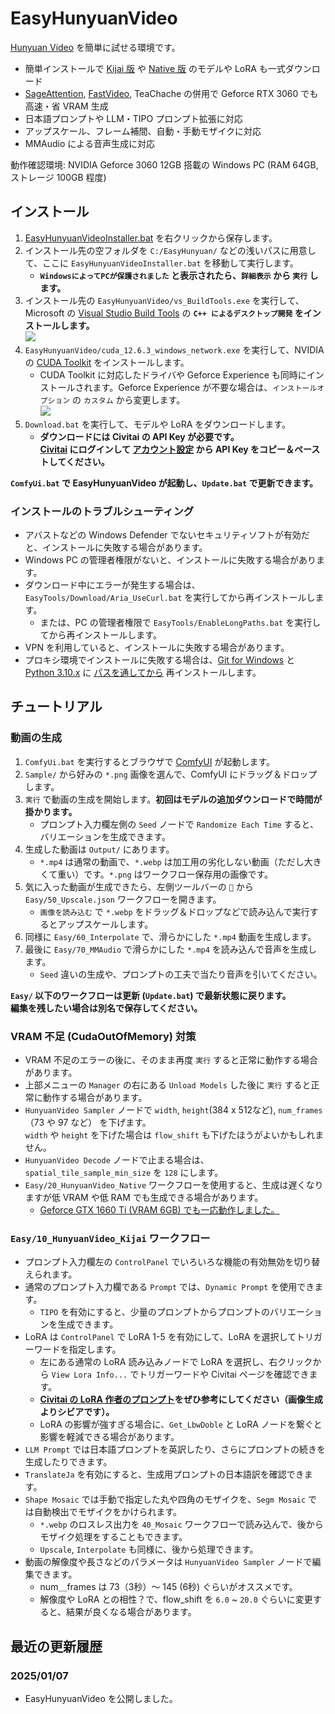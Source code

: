 ﻿# EasyHunyuanVideo

[Hunyuan Video](https://aivideo.hunyuan.tencent.com/) を簡単に試せる環境です。

- 簡単インストールで [Kijai 版](https://github.com/kijai/ComfyUI-HunyuanVideoWrapper) や [Native 版](https://comfyanonymous.github.io/ComfyUI_examples/hunyuan_video/) のモデルや LoRA も一式ダウンロード
- [SageAttention](https://github.com/thu-ml/SageAttention), [FastVideo](https://github.com/hao-ai-lab/FastVideo), TeaChache の併用で Geforce RTX 3060 でも高速・省 VRAM 生成
- 日本語プロンプトや LLM・TIPO プロンプト拡張に対応
- アップスケール、フレーム補間、自動・手動モザイクに対応
- MMAudio による音声生成に対応

動作確認環境: NVIDIA Geforce 3060 12GB 搭載の Windows PC (RAM 64GB, ストレージ 100GB 程度)

## インストール

1. [EasyHunyuanVideoInstaller.bat](https://github.com/Zuntan03/EasyHunyuanVideo/raw/main/EasyHunyuanVideo/EasyHunyuanVideoInstaller.bat?ver=0) を右クリックから保存します。
2. インストール先の空フォルダを `C:/EasyHunyuan/` などの浅いパスに用意して、ここに `EasyHunyuanVideoInstaller.bat` を移動して実行します。
	- **`WindowsによってPCが保護されました` と表示されたら、`詳細表示` から `実行` します。**
3. インストール先の `EasyHunyuanVideo/vs_BuildTools.exe` を実行して、Microsoft の [Visual Studio Build Tools](https://learn.microsoft.com/ja-jp/visualstudio/install/use-command-line-parameters-to-install-visual-studio) の **`C++ によるデスクトップ開発` をインストールします。**  
![](https://raw.githubusercontent.com/wiki/Zuntan03/EasyHunyuanVideo/Setup/VsBuildTools_Cpp.png)
1. `EasyHunyuanVideo/cuda_12.6.3_windows_network.exe` を実行して、NVIDIA の [CUDA Toolkit](https://developer.nvidia.com/cuda-downloads?target_os=Windows&target_arch=x86_64&target_version=11&target_type=exe_network) をインストールします。
	- CUDA Toolkit に対応したドライバや Geforce Experience も同時にインストールされます。Geforce Experience が不要な場合は、`インストールオプション` の `カスタム` から変更します。  
![](https://raw.githubusercontent.com/wiki/Zuntan03/EasyHunyuanVideo/Setup/CudaToolkit.webp)
1. `Download.bat` を実行して、モデルや LoRA をダウンロードします。
	- **ダウンロードには Civitai の API Key が必要です。**  
**[Civitai](https://civitai.com) にログインして [アカウント設定](https://civitai.com/user/account) から API Key をコピー＆ペーストしてください。**

**`ComfyUi.bat` で EasyHunyuanVideo が起動し、`Update.bat` で更新できます。**

### インストールのトラブルシューティング

- アバストなどの Windows Defender でないセキュリティソフトが有効だと、インストールに失敗する場合があります。
- Windows PC の管理者権限がないと、インストールに失敗する場合があります。
- ダウンロード中にエラーが発生する場合は、`EasyTools/Download/Aria_UseCurl.bat` を実行してから再インストールします。
	- または、PC の管理者権限で `EasyTools/EnableLongPaths.bat` を実行してから再インストールします。
- VPN を利用していると、インストールに失敗する場合があります。
- プロキシ環境でインストールに失敗する場合は、[Git for Windows](https://gitforwindows.org/) と [Python 3.10.x](https://www.python.org/ftp/python/3.10.6/python-3.10.6-amd64.exe) に [パスを通してから](https://github.com/Zuntan03/SdWebUiTutorial/blob/main/_/doc/SdWebUiInstall/SdWebUiInstall.md#git-for-windows-%E3%81%AE%E3%82%A4%E3%83%B3%E3%82%B9%E3%83%88%E3%83%BC%E3%83%AB) 再インストールします。

## チュートリアル

### 動画の生成

1. `ComfyUi.bat` を実行するとブラウザで [ComfyUI](https://www.comfy.org/) が起動します。
2. `Sample/` から好みの `*.png` 画像を選んで、ComfyUI にドラッグ＆ドロップします。
3. `実行` で動画の生成を開始します。**初回はモデルの追加ダウンロードで時間が掛かります。**
	- プロンプト入力欄左側の `Seed` ノードで `Randomize Each Time` すると、バリエーションを生成できます。
4. 生成した動画は `Output/` にあります。
	- `*.mp4` は通常の動画で、`*.webp` は加工用の劣化しない動画（ただし大きくて重い）です。`*.png` はワークフロー保存用の画像です。
5. 気に入った動画が生成できたら、左側ツールバーの `📂` から `Easy/50_Upscale.json` ワークフローを開きます。
	- `画像を読み込む` で `*.webp` をドラッグ＆ドロップなどで読み込んで実行するとアップスケールします。
6. 同様に `Easy/60_Interpolate` で、滑らかにした `*.mp4` 動画を生成します。
7. 最後に `Easy/70_MMAudio` で滑らかにした `*.mp4` を読み込んで音声を生成します。
	- `Seed` 違いの生成や、プロンプトの工夫で当たり音声を引いてください。

**`Easy/` 以下のワークフローは更新 (`Update.bat`) で最新状態に戻ります。**  
**編集を残したい場合は別名で保存してください。**

### VRAM 不足 (CudaOutOfMemory) 対策

- VRAM 不足のエラーの後に、そのまま再度 `実行` すると正常に動作する場合があります。
- 上部メニューの `Manager` の右にある `Unload Models` した後に `実行` すると正常に動作する場合があります。
- `HunyuanVideo Sampler` ノードで `width`, `height`(384 x 512など), `num_frames`（73 や 97 など） を下げます。  
	`width` や `height` を下げた場合は `flow_shift` も下げたほうがよいかもしれません。
- `HunyuanVideo Decode` ノードで止まる場合は、`spatial_tile_sample_min_size` を `128` にします。
- `Easy/20_HunyuanVideo_Native` ワークフローを使用すると、生成は遅くなりますが低 VRAM や低 RAM でも生成できる場合があります。
	- [Geforce GTX 1660 Ti (VRAM 6GB) でも一応動作しました。](https://yyy.wpx.jp/EasyHunyuanVideo/202501/GeforceGTX1660Ti.mp4)

### `Easy/10_HunyuanVideo_Kijai` ワークフロー

- プロンプト入力欄左の `ControlPanel` でいろいろな機能の有効無効を切り替えられます。
- 通常のプロンプト入力欄である `Prompt` では、`Dynamic Prompt` を使用できます。
	- `TIPO` を有効にすると、少量のプロンプトからプロンプトのバリエーションを生成できます。
- LoRA は `ControlPanel` で LoRA 1-5 を有効にして、LoRA を選択してトリガーワードを指定します。
	- 左にある通常の LoRA 読み込みノードで LoRA を選択し、右クリックから `View Lora Info...` でトリガーワードや Civitai ページを確認できます。
	- **[Civitai の LoRA 作者のプロンプト](https://civitai.com/search/models?baseModel=Hunyuan%20Video&sortBy=models_v9%3AcreatedAt%3Adesc)をぜひ参考にしてください（画像生成よりシビアです）。**
	- LoRA の影響が強すぎる場合に、`Get_LbwDoble` と LoRA ノードを繋ぐと影響を軽減できる場合があります。
- `LLM Prompt` では日本語プロンプトを英訳したり、さらにプロンプトの続きを生成したりできます。
- `TranslateJa` を有効にすると、生成用プロンプトの日本語訳を確認できます。
- `Shape Mosaic` では手動で指定した丸や四角のモザイクを、`Segm Mosaic` では自動検出でモザイクをかけられます。
	- `*.webp` のロスレス出力を `40_Mosaic` ワークフローで読み込んで、後からモザイク処理をすることもできます。
	- `Upscale`, `Interpolate` も同様に、後から処理できます。
- 動画の解像度や長さなどのパラメータは `HunyuanVideo Sampler` ノードで編集できます。
	- num＿frames は 73（3秒）～ 145 (6秒) ぐらいがオススメです。
	- 解像度や LoRA との相性？で、flow_shift を `6.0` ~ `20.0` ぐらいに変更すると、結果が良くなる場合があります。

## 最近の更新履歴

### 2025/01/07

- EasyHunyuanVideo を公開しました。
